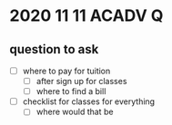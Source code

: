 # 2020 11 11 ACADV Q
## question to ask

- [ ] where to pay for tuition 
  - [ ] after sign up for classes
  - [ ] where to find a bill
- [ ] checklist for classes for everything
  - [ ] where would that be